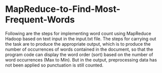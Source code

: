 # MapReduce-to-Find-Most-Frequent-Words
Following are the steps for implementing word count using MapReduce Hadoop based on text input in the input.txt file. The steps for carrying out the task are to produce the appropriate output, which is to produce the number of occurrences of words contained in the document, so that the program code can display the word order (sort) based on the number of word occurrences (Max to Min). But in the output, preprocessing data has not been applied so punctuation is still counted.
